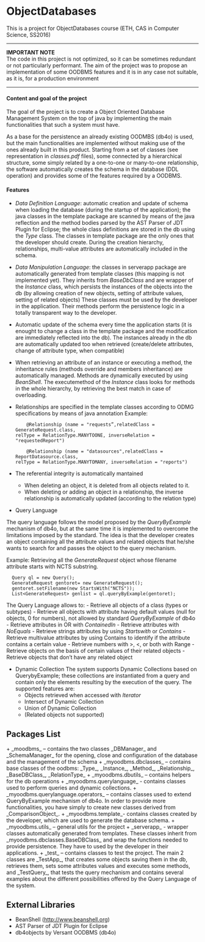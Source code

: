# ObjectDatabases
This is a project for ObjectDatabases course (ETH, CAS in Computer Science, SS2016)

***
**IMPORTANT NOTE**<br/>
The code in this project is not optimized, so it can be sometimes redundant or not particularly performant. The aim
of the project was to propose an implementation of some OODBMS features and it is in any case not suitable, as it is, 
for a production environment
***

<h4>Content and goal of the project</h4>

The goal of the project is to create a Object Oriented Database Management System on the top of java by implementing the main 
functionalities that such a system must have.

As a base for the persistence an already existing OODMBS (db4o) is used, but the main functionalities are implemented 
without making use of the ones already built in this product. 
Starting from a set of classes (see representation in _classes.pdf_ files), some connected by a hierarchical structure,
some simply related by a one-to-one or many-to-one  relationship, the software automatically creates the schema 
in the database (DDL operation) and provides some of the features required by a OODBMS.


<H4> Features </H4>


+ _Data Definition Language_: automatic creation and update of schema when loading the database (during the startup of the 
application); the java classes in the template package are scanned by means of the java reflection and the method bodies parsed
by the AST Parser of JDT Plugin for Eclipse; the whole class definitions are stored in the db using the _Type_ class.
The classes in template package are the only ones that the developer should create. During the creation hierarchy, relationships,
multi-value attributes are automatically included in the schema.

+ _Data Manipulation Language_: the classes in serverapp package are automatically generated from template classes (this mapping is not implemented yet). They inherits
from _BaseDbClass_ and are wrapper of the _Instance_ class, which persists the instances of the objects into the db (by allowing creation of new objects, setting of attribute values, setting of related objects)
These classes must be used by the developer in the application. Their methods perform the persistence logic in a totally transparent way to the developer.

+ Automatic update of the schema every time the application starts (it is enought to change a class in the template package and
the modification are immediately reflected into the db). The instances already in the db are automatically updated too when retrieved (create/delete attributes, change of attribute type, when compatible)

+ When retrieving an attribute of an instance or executing a method, the inheritance rules (methods override and members inheritance) are automatically managed. Methods are dynamically executed by using _BeanShell_. The executemethod of the _Instance_ 
class looks for methods in the whole hierarchy, by retrieving the best match in case of overloading.

+ Relationships are specified in the template classes according to ODMG specifications by means of java annotation 
  Example:

          @Relationship (name = "requests”,relatedClass = GenerateRequest.class, 
      relType = RelationType.MANYTOONE, inverseRelation = "requestedReport")

          @Relationship (name = "datasources",relatedClass = ReportDatasource.class,
      relType = RelationType.MANYTOMANY, inverseRelation = "reports")

+ The referential integrity is automatically mantained 
    - When deleting an object, it is deleted from all objects related to it.
    - When deleting or adding an object in a relationship, the inverse relationship is automatically updated (according to the relation type)

+ Query Language

 The query language follows the model proposed by the _QueryByExample_ mechanism of db4o, but at the same time it is implemented to overcome the limitations imposed by the standard. The idea is that the developer creates an object containing all the attribute values and related objects that he/she wants to search for and passes the object to the query mechanism.

  Example: Retrieving all the _GenerateRequest_ object whose filename attribute starts with NCTS substring.

      Query ql = new Query();
      GenerateRequest gentoret= new GenerateRequest();
      gentoret.setFilename(new StartsWith("NCTS"));
      List<GenerateRequest> genlist = ql.queryByExample(gentoret);

 
  The Query Language allows to:
    - Retrieve all objects of a class (types or subtypes)
    -	Retrieve all objects with attribute having default values (null for objects, 0 for numbers), not allowed by standard _QueryByExample_ of db4o
    -	Retrieve attributes in OR with _ContainedIn_
    -	Retrieve attributes with _NoEquals_
    -	Retrieve strings attributes by using _Startswith_ or _Contains_
    -	Retrieve multivalue attributes by using Contains to identify if the attribute contains a certain value
    -	Retrieve numbers with >, <, or both with Range
    -	Retrieve objects on the basis of certain values of their related objects
    -	Retrieve objects that don’t have any related object
    
+ Dynamic Collection 
The system supports Dynamic Collections based on QuerybyExample;  these collections are instantiated from a query and contain only the elements resulting by the execution of the query. The supported features are:
    -	Objects retrieved when accessed with _Iterator_
    -	Intersect of Dynamic Collection
    -	Union of Dynamic Collection
    -	(Related objects not supported)


<h2>Packages List</h2>
+ _moodbms_ – contains the two classes _DBManager_ and _SchemaManager_ for the opening, close and configuration of the database and the management of the schema
+ _myoodbms.dbclasses_ – contains base classes of the oodbms: _Type_, _Instance_, _Method_, _Relationship_, _BaseDBClass_, _RelationType_
+ _myoodbms.dbutils_ – contains helpers for the db operations
+ _myoodbms.querylanguage_ - contains classes used to perform queries and dynamic collections. 
+ _myoodbms.querylanguage.operators_ – contains classes used to extend QueryByExample mechanism of db4o. In order to provide more functionalities, you have simply to create new classes derived from _ComparisonObject_.
+ _myoodbms.template_- contains classes created by the developer, which are  used to generate the database schema.
+ _myoodbms.utils_ –  general utils for the project
+ _serverapp_ - wrapper classes automatically generated from templates. 
These classes inherit from _myoodbms.dbclasses.BaseDBClass_ and wrap the functions needed to provide persistence. They have to used by the developer in their applications.
+ _test_ – contains classes to test the project. The main 2 classes are _TestApp_, that creates some objects saving them in the db, retrieves them, sets some attributes values and executes some methods, and _TestQuery_, that tests the query mechanism and contains several examples about the different possibilities offered by the Query Language of the system.


<h2>External Libraries</h2> 

+ BeanShell (http://www.beanshell.org)
+ AST Parser of JDT Plugin for Eclipse
+ db4objects by Versant OODBMS (db4o)

